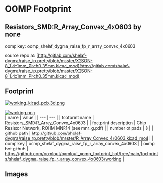 # OOMP Footprint  
## Resistors_SMD:R_Array_Convex_4x0603  by none  
  
oomp key: oomp_shelaf_dygma_raise_fp_r_array_convex_4x0603  
  
source repo at: [http://gitlab.com/shelaf-dygma/raise_fp.pretty/blob/master/X2SON-8_1.4x1mm_Pitch0.35mm.kicad_mod](http://gitlab.com/shelaf-dygma/raise_fp.pretty/blob/master/X2SON-8_1.4x1mm_Pitch0.35mm.kicad_mod)  
## Footprint  
  
[![working_kicad_pcb_3d.png](working_kicad_pcb_3d_600.png)](working_kicad_pcb_3d.png)  
  
[![working.png](working_600.png)](working.png)  
| name | value | 
| --- | --- | 
| footprint name | Resistors_SMD:R_Array_Convex_4x0603 | 
| footprint description | Chip Resistor Network, ROHM MNR14 (see mnr_g.pdf) | 
| number of pads | 8 | 
| github path | http://github.com/shelaf-dygma/raise_fp.pretty/blob/master/R_Array_Convex_4x0603.kicad_mod | 
| oomp key | oomp_shelaf_dygma_raise_fp_r_array_convex_4x0603 | 
| oomp bot github | https://github.com/oomlout/oomlout_oomp_footprint_bot/tree/main/footprints/shelaf_dygma_raise_fp_r_array_convex_4x0603/working | 
## Images  
